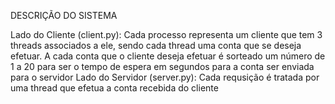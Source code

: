 DESCRIÇÃO DO SISTEMA

Lado do Cliente (client.py):
    Cada processo representa um cliente que tem 3 threads associados a ele, sendo cada thread uma conta que se deseja efetuar. A cada conta que o cliente deseja efetuar é sorteado um número de 1 a 20 para ser o tempo de espera em segundos para a conta ser enviada para o servidor
Lado do Servidor (server.py):
    Cada requsição é tratada por uma thread que efetua a conta recebida do cliente
